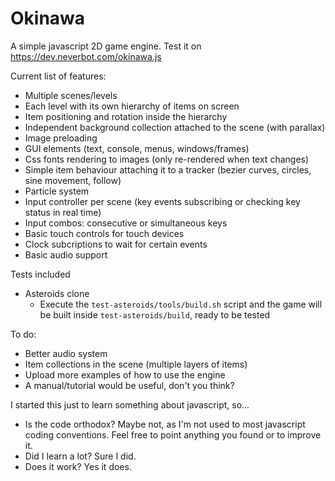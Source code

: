 Okinawa
=======

A simple javascript 2D game engine. Test it on https://dev.neverbot.com/okinawa.js

Current list of features:
 * Multiple scenes/levels
 * Each level with its own hierarchy of items on screen
 * Item positioning and rotation inside the hierarchy
 * Independent background collection attached to the scene (with parallax)
 * Image preloading
 * GUI elements (text, console, menus, windows/frames)
 * Css fonts rendering to images (only re-rendered when text changes)
 * Simple item behaviour attaching it to a tracker (bezier curves, circles, sine movement, follow)
 * Particle system
 * Input controller per scene (key events subscribing or checking key status in real time)
 * Input combos: consecutive or simultaneous keys
 * Basic touch controls for touch devices
 * Clock subcriptions to wait for certain events
 * Basic audio support

Tests included
 * Asteroids clone
   + Execute the `test-asteroids/tools/build.sh` script and the game will be built inside `test-asteroids/build`, ready to be tested

To do:
 * Better audio system
 * Item collections in the scene (multiple layers of items)
 * Upload more examples of how to use the engine
 * A manual/tutorial would be useful, don't you think?

I started this just to learn something about javascript, so...
 * Is the code orthodox? Maybe not, as I'm not used to most javascript coding conventions. Feel free to point anything you found or to improve it.
 * Did I learn a lot? Sure I did.
 * Does it work? Yes it does.
